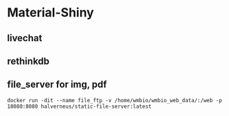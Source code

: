 # Material-Shiny

## livechat

## rethinkdb
  
## file_server for img, pdf

	docker run -dit --name file_ftp -v /home/wmbio/wmbio_web_data/:/web -p 18080:8080 halverneus/static-file-server:latest
